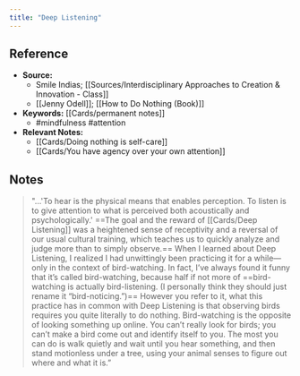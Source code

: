 ```yaml
---
title: "Deep Listening"
---
```

## Reference
- **Source:** 
	- Smile Indias; [[Sources/Interdisciplinary Approaches to Creation & Innovation - Class]]
	- [[Jenny Odell]]; [[How to Do Nothing (Book)]]
- **Keywords:** [[Cards/permanent notes]]
	- #mindfulness #attention 
- **Relevant Notes:**
	- [[Cards/Doing nothing is self-care]]
	- [[Cards/You have agency over your own attention]]
## Notes
> "...'To hear is the physical means that enables perception. To listen is to give attention to what is perceived both acoustically and psychologically.' ==The goal and the reward of [[Cards/Deep Listening]] was a heightened sense of receptivity and a reversal of our usual cultural training, which teaches us to quickly analyze and judge more than to simply observe.==
> When I learned about Deep Listening, I realized I had unwittingly been practicing it for a while—only in the context of bird-watching. In fact, I’ve always found it funny that it’s called bird-watching, because half if not more of ==bird-watching is actually bird-listening. (I personally think they should just rename it “bird-noticing.”)== However you refer to it, what this practice has in common with Deep Listening is that observing birds requires you quite literally to do nothing. Bird-watching is the opposite of looking something up online. You can’t really look for birds; you can’t make a bird come out and identify itself to you. The most you can do is walk quietly and wait until you hear something, and then stand motionless under a tree, using your animal senses to figure out where and what it is.”
